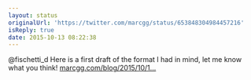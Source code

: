 ```yaml
---
layout: status
originalUrl: 'https://twitter.com/marcgg/status/653848304984457216'
isReply: true
date: 2015-10-13 08:22:38
---
```


@fischetti_d Here is a first draft of the format I had in mind, let me know what you think! [marcgg.com/blog/2015/10/1…](http://marcgg.com/blog/2015/10/13/book-review-work-rules/)
